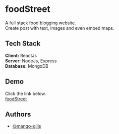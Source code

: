 # foodStreet

A full stack food blogging website.\
Create post with text, images and even embed maps.

## Tech Stack

**Client:** ReactJs\
**Server:** NodeJs, Express\
**Database:** MongoDB

## Demo

Click the link below.\
[foodStreet](https://food-street.vercel.app)

## Authors

- [@mango-gills](https://github.com/mango-gills)
